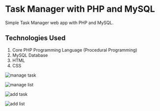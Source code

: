 # Task Manager with PHP and MySQL
Simple Task Manager web app with PHP and MySQL.


## Technologies Used
1. Core PHP Programming Language (Procedural Programming)
2. MySQL Database
3. HTML
4. CSS


![manage task](https://github.com/pavankumar130/task-manager/assets/122618703/f615397c-2268-4a3c-976b-73dcc35725c5)


![manage list](https://github.com/pavankumar130/task-manager/assets/122618703/fe951290-bfc3-4e09-8595-ad7a2ef59ac9)


![add task](https://github.com/pavankumar130/task-manager/assets/122618703/9196457a-7e2e-46c9-ad88-7125dbbc830c)


![add list](https://github.com/pavankumar130/task-manager/assets/122618703/5f8a8f3c-1747-48a3-89f3-9bcfbe61272f)




